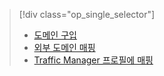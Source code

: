 > [!div class="op_single_selector"]
> * [도메인 구입](../articles/app-service/custom-dns-web-site-buydomains-web-app.md)
> * [외부 도메인 매핑](../articles/app-service/app-service-web-tutorial-custom-domain.md)
> * [Traffic Manager 프로필에 매핑](../articles/app-service/web-sites-traffic-manager-custom-domain-name.md)
> 
> 

